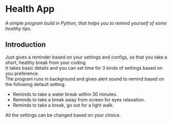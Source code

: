 # Health App

_A simple program build in Python, that helps you to remind yourself of some healthy tips._

## Introduction
Just gives a reminder based on your settings and configs, so that you take a short, healthy break from your coding.
<br>It takes basic details and you can set time for 3 kinds of settings based on you preference. 
<br>The program runs in background and gives alert sound to remind based on the following default setting.

- Reminds to take a water break within 30 minutes.
- Reminds to take a break away from screen for eyes relaxation.
- Reminds to take a break, go out for a light walk.

All the settings can be changed based on your choice.
